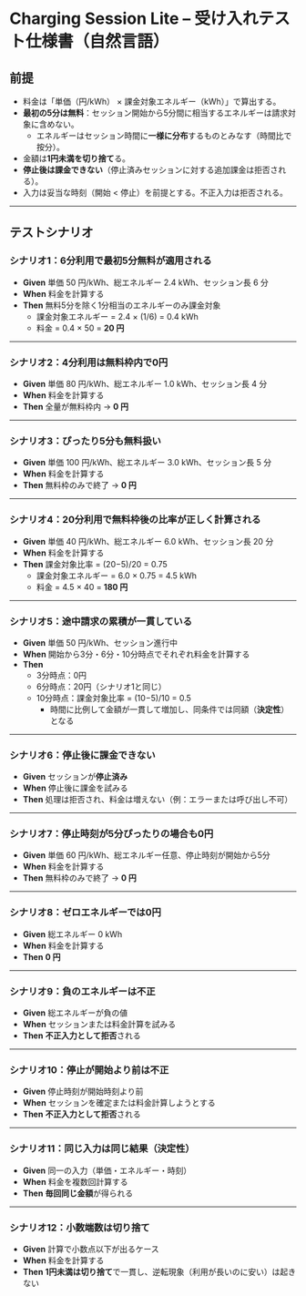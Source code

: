 # Charging Session Lite – 受け入れテスト仕様書（自然言語）

## 前提
- 料金は「単価（円/kWh） × 課金対象エネルギー（kWh）」で算出する。
- **最初の5分は無料**：セッション開始から5分間に相当するエネルギーは請求対象に含めない。
    - エネルギーはセッション時間に**一様に分布**するものとみなす（時間比で按分）。
- 金額は**1円未満を切り捨て**る。
- **停止後は課金できない**（停止済みセッションに対する追加課金は拒否される）。
- 入力は妥当な時刻（開始 < 停止）を前提とする。不正入力は拒否される。

---

## テストシナリオ

### シナリオ1：6分利用で最初5分無料が適用される
- **Given** 単価 50 円/kWh、総エネルギー 2.4 kWh、セッション長 6 分
- **When** 料金を計算する
- **Then** 無料5分を除く1分相当のエネルギーのみ課金対象
    - 課金対象エネルギー = 2.4 × (1/6) = 0.4 kWh
    - 料金 = 0.4 × 50 = **20 円**

---

### シナリオ2：4分利用は無料枠内で0円
- **Given** 単価 80 円/kWh、総エネルギー 1.0 kWh、セッション長 4 分
- **When** 料金を計算する
- **Then** 全量が無料枠内 → **0 円**

---

### シナリオ3：ぴったり5分も無料扱い
- **Given** 単価 100 円/kWh、総エネルギー 3.0 kWh、セッション長 5 分
- **When** 料金を計算する
- **Then** 無料枠のみで終了 → **0 円**

---

### シナリオ4：20分利用で無料枠後の比率が正しく計算される
- **Given** 単価 40 円/kWh、総エネルギー 6.0 kWh、セッション長 20 分
- **When** 料金を計算する
- **Then** 課金対象比率 = (20−5)/20 = 0.75
    - 課金対象エネルギー = 6.0 × 0.75 = 4.5 kWh
    - 料金 = 4.5 × 40 = **180 円**

---

### シナリオ5：途中請求の累積が一貫している
- **Given** 単価 50 円/kWh、セッション進行中
- **When** 開始から3分・6分・10分時点でそれぞれ料金を計算する
- **Then**
    - 3分時点：0円
    - 6分時点：20円（シナリオ1と同じ）
    - 10分時点：課金対象比率 = (10−5)/10 = 0.5
        - 時間に比例して金額が一貫して増加し、同条件では同額（**決定性**）となる

---

### シナリオ6：停止後に課金できない
- **Given** セッションが**停止済み**
- **When** 停止後に課金を試みる
- **Then** 処理は拒否され、料金は増えない（例：エラーまたは呼び出し不可）

---

### シナリオ7：停止時刻が5分ぴったりの場合も0円
- **Given** 単価 60 円/kWh、総エネルギー任意、停止時刻が開始から5分
- **When** 料金を計算する
- **Then** 無料枠のみで終了 → **0 円**

---

### シナリオ8：ゼロエネルギーでは0円
- **Given** 総エネルギー 0 kWh
- **When** 料金を計算する
- **Then** **0 円**

---

### シナリオ9：負のエネルギーは不正
- **Given** 総エネルギーが負の値
- **When** セッションまたは料金計算を試みる
- **Then** **不正入力として拒否**される

---

### シナリオ10：停止が開始より前は不正
- **Given** 停止時刻が開始時刻より前
- **When** セッションを確定または料金計算しようとする
- **Then** **不正入力として拒否**される

---

### シナリオ11：同じ入力は同じ結果（決定性）
- **Given** 同一の入力（単価・エネルギー・時刻）
- **When** 料金を複数回計算する
- **Then** **毎回同じ金額**が得られる

---

### シナリオ12：小数端数は切り捨て
- **Given** 計算で小数点以下が出るケース
- **When** 料金を計算する
- **Then** **1円未満は切り捨て**で一貫し、逆転現象（利用が長いのに安い）は起きない